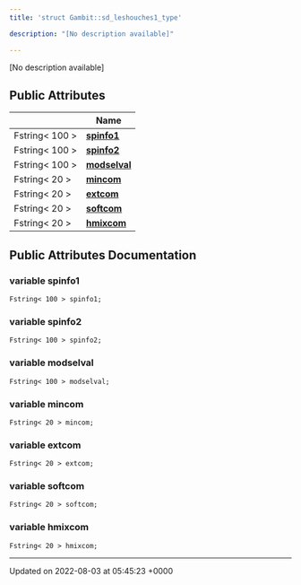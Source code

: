 ```yaml
---
title: 'struct Gambit::sd_leshouches1_type'

description: "[No description available]"

---
```









[No description available]

## Public Attributes

|                | Name           |
| -------------- | -------------- |
| Fstring< 100 > | **[spinfo1](/documentation/code/main/classes/structgambit_1_1sd__leshouches1__type/#variable-spinfo1)**  |
| Fstring< 100 > | **[spinfo2](/documentation/code/main/classes/structgambit_1_1sd__leshouches1__type/#variable-spinfo2)**  |
| Fstring< 100 > | **[modselval](/documentation/code/main/classes/structgambit_1_1sd__leshouches1__type/#variable-modselval)**  |
| Fstring< 20 > | **[mincom](/documentation/code/main/classes/structgambit_1_1sd__leshouches1__type/#variable-mincom)**  |
| Fstring< 20 > | **[extcom](/documentation/code/main/classes/structgambit_1_1sd__leshouches1__type/#variable-extcom)**  |
| Fstring< 20 > | **[softcom](/documentation/code/main/classes/structgambit_1_1sd__leshouches1__type/#variable-softcom)**  |
| Fstring< 20 > | **[hmixcom](/documentation/code/main/classes/structgambit_1_1sd__leshouches1__type/#variable-hmixcom)**  |

## Public Attributes Documentation

### variable spinfo1

```
Fstring< 100 > spinfo1;
```


### variable spinfo2

```
Fstring< 100 > spinfo2;
```


### variable modselval

```
Fstring< 100 > modselval;
```


### variable mincom

```
Fstring< 20 > mincom;
```


### variable extcom

```
Fstring< 20 > extcom;
```


### variable softcom

```
Fstring< 20 > softcom;
```


### variable hmixcom

```
Fstring< 20 > hmixcom;
```


-------------------------------

Updated on 2022-08-03 at 05:45:23 +0000
